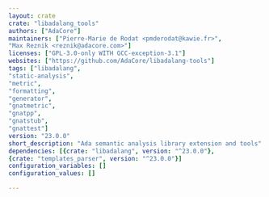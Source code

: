 ```yaml
---
layout: crate
crate: "libadalang_tools"
authors: ["AdaCore"]
maintainers: ["Pierre-Marie de Rodat <pmderodat@kawie.fr>",
"Max Reznik <reznik@adacore.com>"]
licenses: ["GPL-3.0-only WITH GCC-exception-3.1"]
websites: ["https://github.com/AdaCore/libadalang-tools"]
tags: ["libadalang",
"static-analysis",
"metric",
"formatting",
"generator",
"gnatmetric",
"gnatpp",
"gnatstub",
"gnattest"]
version: "23.0.0"
short_description: "Ada semantic analysis library extension and tools"
dependencies: [{crate: "libadalang", version: "^23.0.0"},
{crate: "templates_parser", version: "^23.0.0"}]
configuration_variables: []
configuration_values: []

---
```



